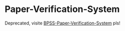 # Paper-Verification-System
Deprecated, visite [BPSS-Paper-Verification-System](https://github.com/BlockChain-Paper-Submission-System/BPSS-Paper-Verification-System) pls!
